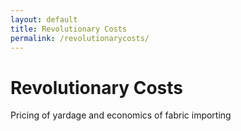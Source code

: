```yaml
---
layout: default
title: Revolutionary Costs
permalink: /revolutionarycosts/
---
```

<div class="exhibits-button">
	<h1>Revolutionary Costs</h1>
		<p>Pricing of yardage and economics of fabric importing</p>
</div>